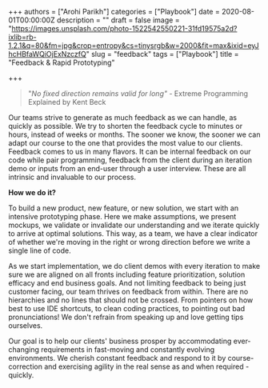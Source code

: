 +++
authors = ["Arohi Parikh"]
categories = ["Playbook"]
date = 2020-08-01T00:00:00Z
description = ""
draft = false
image = "https://images.unsplash.com/photo-1522542550221-31fd19575a2d?ixlib=rb-1.2.1&q=80&fm=jpg&crop=entropy&cs=tinysrgb&w=2000&fit=max&ixid=eyJhcHBfaWQiOjExNzczfQ"
slug = "feedback"
tags = ["Playbook"]
title = "Feedback & Rapid Prototyping"

+++


> "_No fixed direction remains valid for long"_ _-_ Extreme Programming Explained by Kent Beck

Our teams strive to generate as much feedback as we can handle, as quickly as possible. We try to shorten the feedback cycle to minutes or hours, instead of weeks or months. The sooner we know, the sooner we can adapt our course to the one that provides the most value to our clients. Feedback comes to us in many flavors. It can be internal feedback on our code while pair programming, feedback from the client during an iteration demo or inputs from an end-user through a user interview. These are all intrinsic and invaluable to our process.

**How we do it?**

To build a new product, new feature, or new solution, we start with an intensive prototyping phase. Here we make assumptions, we present mockups, we validate or invalidate our understanding and we iterate quickly to arrive at optimal solutions. This way, as a team, we have a clear indicator of whether we're moving in the right or wrong direction before we write a single line of code.

As we start implementation, we do client demos with every iteration to make sure we are aligned on all fronts including feature prioritization, solution efficacy and end business goals. And not limiting feedback to being just customer facing, our team thrives on feedback from within. There are no hierarchies and no lines that should not be crossed. From pointers on how best to use IDE shortcuts, to clean coding practices, to pointing out bad pronunciations! We don't refrain from speaking up and love getting tips ourselves.

Our goal is to help our clients' business prosper by accommodating ever-changing requirements in fast-moving and constantly evolving environments. We cherish constant feedback and respond to it by course-correction and exercising agility in the real sense as and when required - quickly.

